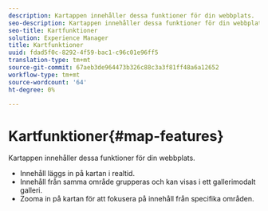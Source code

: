 ```yaml
---
description: Kartappen innehåller dessa funktioner för din webbplats.
seo-description: Kartappen innehåller dessa funktioner för din webbplats.
seo-title: Kartfunktioner
solution: Experience Manager
title: Kartfunktioner
uuid: fdad5f0c-8292-4f59-bac1-c96c01e96ff5
translation-type: tm+mt
source-git-commit: 67aeb3de964473b326c88c3a3f81ff48a6a12652
workflow-type: tm+mt
source-wordcount: '64'
ht-degree: 0%

---
```



# Kartfunktioner{#map-features}

Kartappen innehåller dessa funktioner för din webbplats.



* Innehåll läggs in på kartan i realtid.
* Innehåll från samma område grupperas och kan visas i ett gallerimodalt galleri.
* Zooma in på kartan för att fokusera på innehåll från specifika områden.

